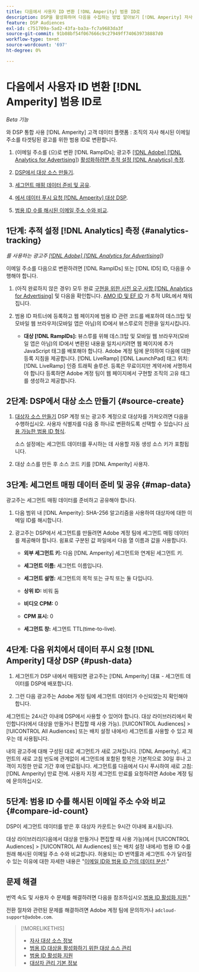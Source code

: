 ```yaml
---
title: 다음에서 사용자 ID 변환 [!DNL Amperity] 범용 ID로
description: DSP을 활성화하여 다음을 수집하는 방법 알아보기 [!DNL Amperity] 자사 세그먼트.
feature: DSP Audiences
exl-id: c751709a-5ad2-43fa-ba3a-fc7a9683da3f
source-git-commit: 91b08bf54f067666c9c27949ff740639738887d0
workflow-type: tm+mt
source-wordcount: '697'
ht-degree: 0%

---
```


# 다음에서 사용자 ID 변환 [!DNL Amperity] 범용 ID로

*Beta 기능*

와 DSP 통합 사용 [!DNL Amperity] 고객 데이터 플랫폼 : 조직의 자사 해시된 이메일 주소를 타겟팅된 광고를 위한 범용 ID로 변환합니다.

1. (이메일 주소를 (으)로 변환 [!DNL RampIDs]<!-- or [!DNL ID5] IDs -->; 광고주 [[!DNL Adobe] [!DNL Analytics for Advertising]](/help/integrations/analytics/overview.md)) [활성화하려면 추적 설정 [!DNL Analytics] 측정](#analytics-tracking).

1. [DSP에서 대상 소스 만들기](#source-create).

1. [세그먼트 매핑 데이터 준비 및 공유](#map-data).

1. [에서 데이터 푸시 요청 [!DNL Amperity] 대상 DSP](#push-data).

1. [범용 ID 수를 해시된 이메일 주소 수와 비교](#compare-id-count).

## 1단계: 추적 설정 [!DNL Analytics] 측정 {#analytics-tracking}

*를 사용하는 광고주 [[!DNL Adobe] [!DNL Analytics for Advertising]](/help/integrations/analytics/overview.md))*

이메일 주소를 다음으로 변환하려면 [!DNL RampIDs] 또는 [!DNL ID5] ID, 다음을 수행해야 합니다.

1. (아직 완료하지 않은 경우) 모두 완료 [구현을 위한 사전 요구 사항 [!DNL Analytics for Advertising]](/help/integrations/analytics/prerequisites.md) 및 다음을 확인합니다. [AMO ID 및 EF ID](/help/integrations/analytics/ids.md) 가 추적 URL에서 채워집니다.

1. 범용 ID 파트너에 등록하고 웹 페이지에 범용 ID 관련 코드를 배포하여 데스크탑 및 모바일 웹 브라우저(모바일 앱은 아님)의 ID에서 뷰스루로의 전환을 일치시킵니다.

   * **대상 [!DNL RampIDs]:** 뷰스루를 위해 데스크탑 및 모바일 웹 브라우저(모바일 앱은 아님)의 ID에서 변환된 내용을 일치시키려면 웹 페이지에 추가 JavaScript 태그를 배포해야 합니다. Adobe 계정 팀에 문의하여 다음에 대한 등록 지침을 제공합니다. [!DNL LiveRamp] [!DNL LaunchPad] 태그 위치: [!DNL LiveRamp] 인증 트래픽 솔루션. 등록은 무료이지만 계약서에 서명하셔야 합니다 등록하면 Adobe 계정 팀이 웹 페이지에서 구현할 조직의 고유 태그를 생성하고 제공합니다.

## 2단계: DSP에서 대상 소스 만들기 {#source-create}

1. [대상자 소스 만들기](source-manage.md) DSP 계정 또는 광고주 계정으로 대상자를 가져오려면 다음을 수행하십시오. 사용자 식별자를 다음 중 하나로 변환하도록 선택할 수 있습니다 [사용 가능한 범용 ID 형식](source-about.md).

   소스 설정에는 세그먼트 데이터를 푸시하는 데 사용할 자동 생성 소스 키가 포함됩니다.

1. 대상 소스를 만든 후 소스 코드 키를 [!DNL Amperity] 사용자.

## 3단계: 세그먼트 매핑 데이터 준비 및 공유 {#map-data}

광고주는 세그먼트 매핑 데이터를 준비하고 공유해야 합니다.

1. 다음 범위 내 [!DNL Amperity]: SHA-256 알고리즘을 사용하여 대상자에 대한 이메일 ID를 해시합니다.

1. 광고주는 DSP에서 세그먼트를 만들려면 Adobe 계정 팀에 세그먼트 매핑 데이터를 제공해야 합니다. 쉼표로 구분된 값 파일에서 다음 열 이름과 값을 사용합니다.

   * **외부 세그먼트 키:** 다음 [!DNL Amperity] 세그먼트와 연계된 세그먼트 키.

   * **세그먼트 이름:** 세그먼트 이름입니다.

   * **세그먼트 설명:** 세그먼트의 목적 또는 규칙 또는 둘 다입니다.

   * **상위 ID:** 비워 둠

   * **비디오 CPM:** 0

   * **CPM 표시:** 0

   * **세그먼트 창:** 세그먼트 TTL(time-to-live).

## 4단계: 다음 위치에서 데이터 푸시 요청 [!DNL Amperity] 대상 DSP {#push-data}

1. 세그먼트가 DSP 내에서 매핑되면 광고주는 [!DNL Amperity] 대표 - 세그먼트 데이터를 DSP에 배포합니다.

1. 그런 다음 광고주는 Adobe 계정 팀에 세그먼트 데이터가 수신되었는지 확인해야 합니다.

세그먼트는 24시간 이내에 DSP에서 사용할 수 있어야 합니다. 대상 라이브러리에서 확인합니다(에서 대상을 만들거나 편집할 때 사용 가능). [!UICONTROL Audiences] > [!UICONTROL All Audiences] 또는 배치 설정 내에서) 세그먼트를 사용할 수 있고 채우는 데 사용됩니다.

내의 광고주에 대해 구성된 대로 세그먼트가 새로 고쳐집니다. [!DNL Amperity]. 세그먼트의 새로 고침 빈도에 관계없이 세그먼트에 포함된 항목은 기본적으로 30일 후나 고객이 지정한 만료 기간 후에 만료됩니다. 세그먼트를 다음에서 다시 푸시하여 새로 고침: [!DNL Amperity] 만료 전에. 사용자 지정 세그먼트 만료를 요청하려면 Adobe 계정 팀에 문의하십시오.

## 5단계: 범용 ID 수를 해시된 이메일 주소 수와 비교 {#compare-id-count}

DSP이 세그먼트 데이터를 받은 후 대상자 카운트는 9시간 이내에 표시됩니다.

대상 라이브러리(다음에서 대상을 만들거나 편집할 때 사용 가능)에서 [!UICONTROL Audiences] > [!UICONTROL All Audiences] 또는 배치 설정 내에서) 범용 ID 수를 원래 해시된 이메일 주소 수와 비교합니다. 허용되는 ID 번역률과 세그먼트 수가 달라질 수 있는 이유에 대한 자세한 내용은 &quot;[이메일 ID와 범용 ID 간의 데이터 분산](#universal-ids-data-variances).&quot;

## 문제 해결

번역 속도 및 사용자 수 문제를 해결하려면 다음을 참조하십시오.[범용 ID 활성화 지원](/help/dsp/audiences/universal-ids.md).&quot;

전환 절차와 관련된 문제를 해결하려면 Adobe 계정 팀에 문의하거나 `adcloud-support@adobe.com`.

>[!MORELIKETHIS]
>
>* [자사 대상 소스 정보](/help/dsp/audiences/sources/source-about.md)
>* [범용 ID 대상을 활성화하기 위한 대상 소스 관리](source-manage.md)
>* [범용 ID 활성화 지원](/help/dsp/audiences/universal-ids.md)
>* [대상자 관리 기본 정보](/help/dsp/audiences/audience-about.md)

